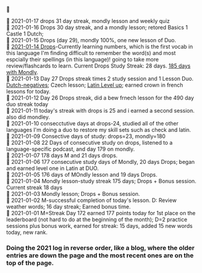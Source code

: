  :large_blue_circle:  <br>
 
 
 
 :large_blue_circle: 2021-01-17 drops 31 day streak, mondly lesson and weekly quiz <br>
 :large_blue_circle: 2021-01-16 Drops 30 day streak, and a mondly lesson; retored Basics 1 Castle 1 Dutch; <br>
 :large_blue_circle: 2021-01-15 Drops (day 29), mondly 100%, one new lesson of Duo.  <br>
 :large_blue_circle: [2021-01-14 Drops](https://github.com/EO4wellness/T-I-L/blob/main/polyglot/la-otra/images/2021-01-14-progress.png)-Currently learning numbers, which is the first vocab in this language I'm finding difficult to remember the word(s) and most espcially their spellings (in this language)! going to take more review/flashcards to learn. Current Drops Study Streak: 28 days. [185 days with Mondly](https://github.com/EO4wellness/T-I-L/blob/main/polyglot/la-otra/images/2021-01-14-mondly-stats.jpg).  <br>
 :large_blue_circle: 2021-01-13 Day 27 Drops streak times 2 study session and 1 Lesson Duo. [Dutch-negatives](https://github.com/EO4wellness/T-I-L/blob/main/polyglot/la-otra/images/dutch/2021-01-13-dutch-course.png); Czech lesson; [Latin Level up](https://github.com/EO4wellness/T-I-L/blob/main/polyglot/la-otra/images/latin/2021-01-13-earned%20crown%20and%20next%20level%20up.png); earned crown in french lessons for today. <br>
 :large_blue_circle: 2021-01-12 Day 26 Drops streak, did a bew frnech lesson for the 490 day duo streak today <br>
 :large_blue_circle: 2021-01-11 today's streak with drops is 25 and i earned a second session. also did mondley. <br>
 :large_blue_circle:  2021-01-10 consecctutive days at drops-24, studied all of the other languages I'm doing a duo to restore my skill sets such as check and latin.<br>
 :large_blue_circle: 2021-01-09 Consective days of study: drops=23, mondly=180 <br>
  :large_blue_circle: 2021-01-08 22 Days of consecutive study on drops, listened to a language-specific podcast, and day 179 on mondly.  <br>
 :large_blue_circle: 2021-01-07 178 days M and 21 days drops. <br>
 :large_blue_circle: 2021-01-06 177 consecutive study days of Mondly, 20 days Drops; began and earned level one in Latin at DUO.  <br>
 :large_blue_circle: 2021-01-05 176 days of MOndly lesson and 19 days Drops.  <br>
 :large_blue_circle: 2021-01-04 Mondly lesson-study streak 175 days; Drops + Bonus session. Current streak 18 days <br>
 :large_blue_circle: 2021-01-03 Mondly lesson; Drops + Bonus session.  <br>
 :large_blue_circle: 2021-01-02 M-successful completion of today's lesson. D: Review weather words; 16 day streak; Earned bonus time. <br>
 :large_blue_circle: 2021-01-01 M=Streak Day 172 earned 177 points today for 1st place on the leaderboard (not hard to do at the beginning of the month); D=2 practice sessions plus bonus work, earned for streak: 15 days, added 15 new words today, new rank.  <br>

### Doing the 2021 log in reverse order, like a blog, where the older entries are down the page and the most recent ones are on the top of the page. 
